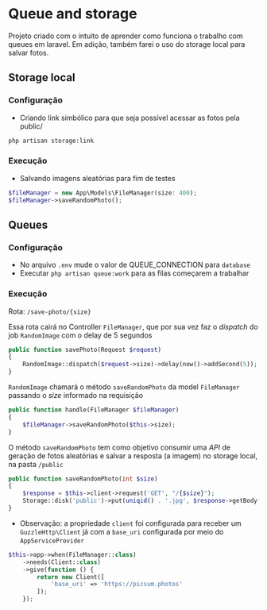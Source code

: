 
# Queue and storage

 Projeto criado com o intuito de aprender como funciona o trabalho com queues em laravel. Em adição, também farei o uso do storage local para salvar fotos.

## Storage local

### Configuração

- Criando link simbólico para que seja possível acessar as fotos pela public/
```sh
php artisan storage:link
```

### Execução

- Salvando imagens aleatórias para fim de testes

```php
$fileManager = new App\Models\FileManager(size: 400);
$fileManager->saveRandomPhoto();
```

## Queues

### Configuração

- No arquivo `.env` mude o valor de QUEUE_CONNECTION para `database`
- Executar `php artisan queue:work` para as filas começarem a trabalhar

### Execução

Rota: `/save-photo/{size}`

Essa rota cairá no Controller `FileManager`, que por sua vez faz o _dispatch_ do job `RandomImage` com o delay de 5 segundos

```php
public function savePhoto(Request $request)
{
    RandomImage::dispatch($request->size)->delay(now()->addSecond(5));
}
```

`RandomImage` chamará o método `saveRandomPhoto` da model `FileManager` passando o _size_ informado na requisição

```php
public function handle(FileManager $fileManager)
{
    $fileManager->saveRandomPhoto($this->size);
}
```

O método `saveRandomPhoto` tem como objetivo consumir uma _API_ de geração de fotos aleatórias e salvar a resposta (a imagem) no storage local, na pasta `/public`

```php
public function saveRandomPhoto(int $size)
{
    $response = $this->client->request('GET', "/{$size}");
    Storage::disk('public')->put(uniqid() . '.jpg', $response->getBody());
}
```

* Observação: a propriedade `client` foi configurada para receber um `GuzzleHttp\Client` já com a `base_uri` configurada por meio do `AppServiceProvider`

```php
$this->app->when(FileManager::class)
    ->needs(Client::class)
    ->give(function () {
        return new Client([
            'base_uri' => 'https://picsum.photos'
        ]);
    });
```